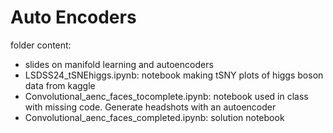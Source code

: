 # Auto Encoders

folder content:
- slides on manifold learning and autoencoders
- LSDSS24_tSNEhiggs.ipynb: notebook making tSNY plots of higgs boson data from kaggle
- Convolutional_aenc_faces_tocomplete.ipynb: notebook used in class with missing code. Generate headshots with an autoencoder
- Convolutional_aenc_faces_completed.ipynb: solution notebook
